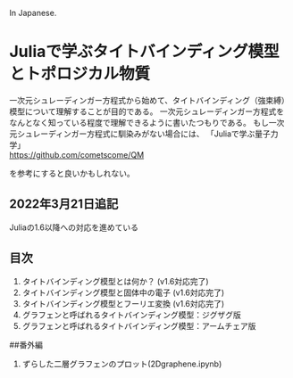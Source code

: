 
In Japanese.
# Juliaで学ぶタイトバインディング模型とトポロジカル物質
一次元シュレーディンガー方程式から始めて、タイトバインディング（強束縛）模型について理解することが目的である。
一次元シュレーディンガー方程式をなんとなく知っている程度で理解できるように書いたつもりである。
もし一次元シュレーディンガー方程式に馴染みがない場合には、 「Juliaで学ぶ量子力学」  
https://github.com/cometscome/QM   

を参考にすると良いかもしれない。

## 2022年3月21日追記
Juliaの1.6以降への対応を進めている

## 目次
1. タイトバインディング模型とは何か？ (v1.6対応完了)
2. タイトバインディング模型と固体中の電子 (v1.6対応完了)
3. タイトバインディング模型とフーリエ変換 (v1.6対応完了)
4. グラフェンと呼ばれるタイトバインディング模型：ジグザグ版
5. グラフェンと呼ばれるタイトバインディング模型：アームチェア版

##番外編
1. ずらした二層グラフェンのプロット(2Dgraphene.ipynb)
